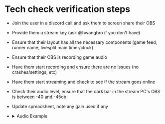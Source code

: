 # Tech check verification steps
- Join the user in a discord call and ask them to screen share their OBS
- Provide them a stream key (ask @hwangbro if you don't have)
- Ensure that their layout has all the necessary components (game feed, runner name, livesplit main timer/clock)
- Ensure that their OBS is recording game audio
- Have them start recording and ensure there are no issues (no crashes/settings, etc)
- Have them start streaming and check to see if the stream goes online
- Check their audio level, ensure that the dark bar in the stream PC's OBS is between -40 and -45db
- Update spreadsheet, note any gain used if any

- <details><summary>Audio Example</summary>
    <img src="images/obs_audio_level.png">
  </details>
